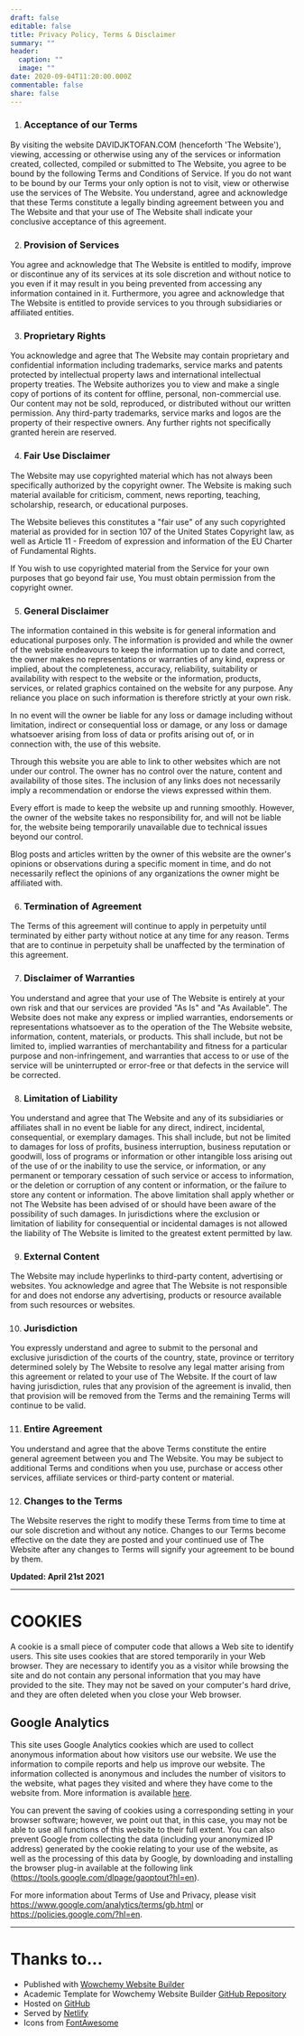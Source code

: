 ```yaml
---
draft: false
editable: false
title: Privacy Policy, Terms & Disclaimer
summary: ""
header:
  caption: ""
  image: ""
date: 2020-09-04T11:20:00.000Z
commentable: false
share: false
---
```


1. ### **Acceptance of our Terms**

By visiting the website DAVIDJKTOFAN.COM (henceforth 'The Website'), viewing, accessing or otherwise using any of the services or information created, collected, compiled or submitted to The Website, you agree to be bound by the following Terms and Conditions of Service. If you do not want to be bound by our Terms your only option is not to visit, view or otherwise use the services of The Website. You understand, agree and acknowledge that these Terms constitute a legally binding agreement between you and The Website and that your use of The Website shall indicate your conclusive acceptance of this agreement.

2. ### **Provision of Services**

You agree and acknowledge that The Website is entitled to modify, improve or discontinue any of its services at its sole discretion and without notice to you even if it may result in you being prevented from accessing any information contained in it. Furthermore, you agree and acknowledge that The Website is entitled to provide services to you through subsidiaries or affiliated entities.

3. ### **Proprietary Rights**

You acknowledge and agree that The Website may contain proprietary and confidential information including trademarks, service marks and patents protected by intellectual property laws and international intellectual property treaties. The Website authorizes you to view and make a single copy of portions of its content for offline, personal, non-commercial use. Our content may not be sold, reproduced, or distributed without our written permission. Any third-party trademarks, service marks and logos are the property of their respective owners. Any further rights not specifically granted herein are reserved.

4. ### **Fair Use Disclaimer**

The Website may use copyrighted material which has not always been specifically authorized by the copyright owner. The Website is making such material available for criticism, comment, news reporting, teaching, scholarship, research, or educational purposes.

The Website believes this constitutes a "fair use" of any such copyrighted material as provided for in section 107 of the United States Copyright law, as well as Article 11 - Freedom of expression and information of the EU Charter of Fundamental Rights.

If You wish to use copyrighted material from the Service for your own purposes that go beyond fair use, You must obtain permission from the copyright owner.

5. ### **General Disclaimer**

The information contained in this website is for general information and educational purposes only. The information is provided and while the owner of the website endeavours to keep the information up to date and correct, the owner makes no representations or warranties of any kind, express or implied, about the completeness, accuracy, reliability, suitability or availability with respect to the website or the information, products, services, or related graphics contained on the website for any purpose. Any reliance you place on such information is therefore strictly at your own risk.

In no event will the owner be liable for any loss or damage including without limitation, indirect or consequential loss or damage, or any loss or damage whatsoever arising from loss of data or profits arising out of, or in connection with, the use of this website.

Through this website you are able to link to other websites which are not under our control. The owner has no control over the nature, content and availability of those sites. The inclusion of any links does not necessarily imply a recommendation or endorse the views expressed within them.​

Every effort is made to keep the website up and running smoothly. However, the owner of the website takes no responsibility for, and will not be liable for, the website being temporarily unavailable due to technical issues beyond our control.

Blog posts and articles written by the owner of this website are the owner's opinions or observations during a specific moment in time, and do not necessarily reflect the opinions of any organizations the owner might be affiliated with.

6. ### **Termination of Agreement**

The Terms of this agreement will continue to apply in perpetuity until terminated by either party without notice at any time for any reason. Terms that are to continue in perpetuity shall be unaffected by the termination of this agreement.

7. ### **Disclaimer of Warranties**

You understand and agree that your use of The Website is entirely at your own risk and that our services are provided "As Is" and "As Available". The Website does not make any express or implied warranties, endorsements or representations whatsoever as to the operation of the The Website website, information, content, materials, or products. This shall include, but not be limited to, implied warranties of merchantability and fitness for a particular purpose and non-infringement, and warranties that access to or use of the service will be uninterrupted or error-free or that defects in the service will be corrected.

8. ### **Limitation of Liability**

You understand and agree that The Website and any of its subsidiaries or affiliates shall in no event be liable for any direct, indirect, incidental, consequential, or exemplary damages. This shall include, but not be limited to damages for loss of profits, business interruption, business reputation or goodwill, loss of programs or information or other intangible loss arising out of the use of or the inability to use the service, or information, or any permanent or temporary cessation of such service or access to information, or the deletion or corruption of any content or information, or the failure to store any content or information. The above limitation shall apply whether or not The Website has been advised of or should have been aware of the possibility of such damages. In jurisdictions where the exclusion or limitation of liability for consequential or incidental damages is not allowed the liability of The Website is limited to the greatest extent permitted by law.

9. ### **External Content**

The Website may include hyperlinks to third-party content, advertising or websites. You acknowledge and agree that The Website is not responsible for and does not endorse any advertising, products or resource available from such resources or websites.

10. ### **Jurisdiction**

You expressly understand and agree to submit to the personal and exclusive jurisdiction of the courts of the country, state, province or territory determined solely by The Website to resolve any legal matter arising from this agreement or related to your use of The Website. If the court of law having jurisdiction, rules that any provision of the agreement is invalid, then that provision will be removed from the Terms and the remaining Terms will continue to be valid.​

11. ### **Entire Agreement**

You understand and agree that the above Terms constitute the entire general agreement between you and The Website. You may be subject to additional Terms and conditions when you use, purchase or access other services, affiliate services or third-party content or material.

12. ### **Changes to the Terms**

The Website reserves the right to modify these Terms from time to time at our sole discretion and without any notice. Changes to our Terms become effective on the date they are posted and your continued use of The Website after any changes to Terms will signify your agreement to be bound by them.​

**Updated:  April 21st 2021**

* * * * *

# COOKIES

A cookie is a small piece of computer code that allows a Web site to identify users. This site uses cookies that are stored temporarily in your Web browser. They are necessary to identify you as a visitor while browsing the site and do not contain any personal information that you may have provided to the site. They may not be saved on your computer's hard drive, and they are often deleted when you close your Web browser.

## Google Analytics

This site uses Google Analytics cookies which are used to collect anonymous information about how visitors use our website. We use the information to compile reports and help us improve our website. The information collected is anonymous and includes the number of visitors to the website, what pages they visited and where they have come to the website from. More information is available [here](https://developers.google.com/analytics/devguides/collection/analyticsjs/cookie-usage).

You can prevent the saving of cookies using a corresponding setting in your browser software; however, we point out that, in this case, you may not be able to use all functions of this website to their full extent. You can also prevent Google from collecting the data (including your anonymized IP address) generated by the cookie relating to your use of the website, as well as the processing of this data by Google, by downloading and installing the browser plug-in available at the following link (<https://tools.google.com/dlpage/gaoptout?hl=en>).

For more information about Terms of Use and Privacy, please visit <https://www.google.com/analytics/terms/gb.html> or <https://policies.google.com/?hl=en>.

* * * * *

# Thanks to...

- Published with [Wowchemy Website Builder](https://wowchemy.com/)
- Academic Template for Wowchemy Website Builder [GitHub Repository](https://github.com/wowchemy/starter-academic)
- Hosted on [GitHub](https://github.com/)
- Served by [Netlify](https://www.netlify.com/)
- Icons from [FontAwesome](https://fontawesome.com/)
